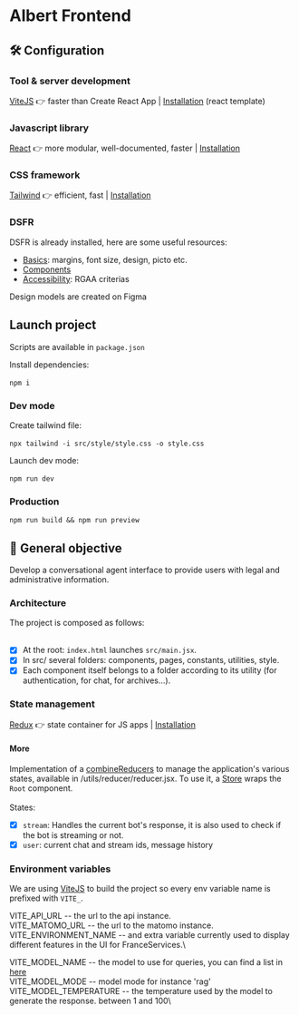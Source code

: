 # Albert Frontend

## 🛠️ Configuration

### Tool & server development

[ViteJS](https://vitejs.dev/) 👉 faster than Create React App | [Installation](https://vitejs.dev/guide/) (react template)

### Javascript library

[React](https://react.dev/) 👉 more modular, well-documented, faster | [Installation](https://react.dev/learn/installation)

### CSS framework

[Tailwind](https://tailwindcss.com/) 👉 efficient, fast | [Installation](https://tailwindcss.com/docs/installation)

### DSFR

DSFR is already installed, here are some useful resources:
- [Basics](https://www.systeme-de-design.gouv.fr/): margins, font size, design, picto etc.
- [Components](https://components.react-dsfr.codegouv.studio/)
- [Accessibility](https://accessibilite.numerique.gouv.fr/): RGAA criterias

Design models are created on Figma

## Launch project

Scripts are available in `package.json`

Install dependencies:<br/><br/>
`npm i`

### Dev mode

Create tailwind file:<br/><br/>
`npx tailwind -i src/style/style.css -o style.css`

Launch dev mode:<br/><br/>
`npm run dev`

### Production

`npm run build && npm run preview`

## 🎯 General objective

Develop a conversational agent interface to provide users with legal and administrative information.

### Architecture

The project is composed as follows:<br/><br/>
- [x] At the root: `index.html` launches `src/main.jsx`.<br/>
- [x] In src/ several folders: components, pages, constants, utilities, style.
- [x] Each component itself belongs to a folder according to its utility (for authentication, for chat, for archives...).

### State management

[Redux](https://redux.js.org/) 👉 state container for JS apps
 | [Installation](https://redux.js.org/tutorials/quick-start)

#### More
Implementation of a [combineReducers](https://redux.js.org/api/combinereducers) to manage the application's various states, available in /utils/reducer/reducer.jsx. To use it, a [Store](https://redux.js.org/api/store) wraps the ``Root`` component.<br/><br/>
States:
- [x] ``stream``: Handles the current bot's response, it is also used to check if the bot is streaming or not.
- [x] ``user``: current chat and stream ids, message history

### Environment variables

We are using [ViteJS](https://vitejs.dev/) to build the project so every env variable name is prefixed with `VITE_`.

VITE_API_URL -- the url to the api instance.\
VITE_MATOMO_URL -- the url to the matomo instance.\
VITE_ENVIRONMENT_NAME -- and extra variable currently used to display different features in the UI for FranceServices.\

VITE_MODEL_NAME -- the model to use for queries, you can find a list in [here](https://huggingface.co/AgentPublic)\
VITE_MODEL_MODE -- model mode for instance 'rag'\
VITE_MODEL_TEMPERATURE -- the temperature used by the model to generate the response. between 1 and 100\